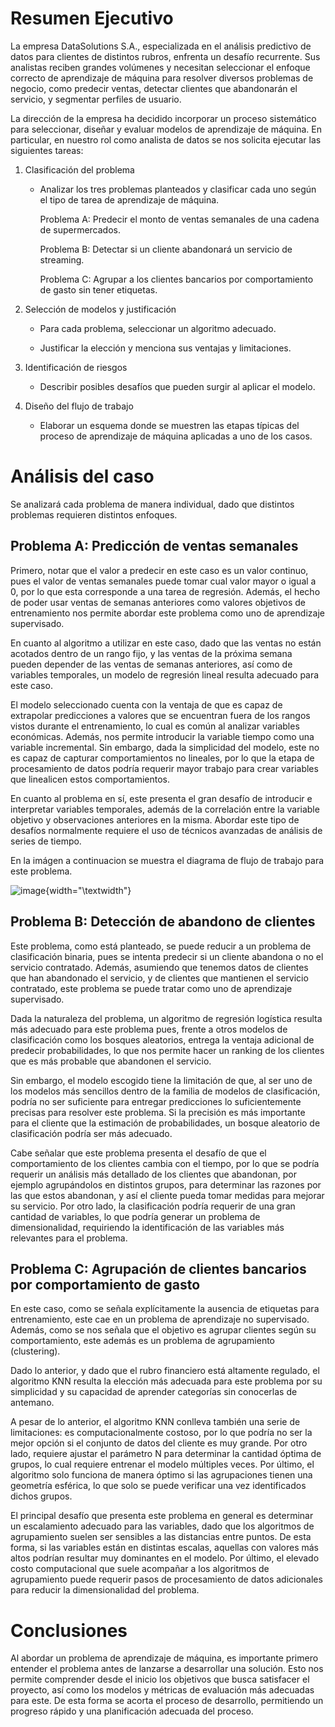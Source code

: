 # Resumen Ejecutivo

La empresa DataSolutions S.A., especializada en el análisis predictivo
de datos para clientes de distintos rubros, enfrenta un desafío
recurrente. Sus analistas reciben grandes volúmenes y necesitan
seleccionar el enfoque correcto de aprendizaje de máquina para resolver
diversos problemas de negocio, como predecir ventas, detectar clientes
que abandonarán el servicio, y segmentar perfiles de usuario.

La dirección de la empresa ha decidido incorporar un proceso sistemático
para seleccionar, diseñar y evaluar modelos de aprendizaje de máquina.
En particular, en nuestro rol como analista de datos se nos solicita
ejecutar las siguientes tareas:

1.  Clasificación del problema

    -   Analizar los tres problemas planteados y clasificar cada uno
        según el tipo de tarea de aprendizaje de máquina.

        Problema A: Predecir el monto de ventas semanales de una cadena
        de supermercados.

        Problema B: Detectar si un cliente abandonará un servicio de
        streaming.

        Problema C: Agrupar a los clientes bancarios por comportamiento
        de gasto sin tener etiquetas.

2.  Selección de modelos y justificación

    -   Para cada problema, seleccionar un algoritmo adecuado.

    -   Justificar la elección y menciona sus ventajas y limitaciones.

3.  Identificación de riesgos

    -   Describir posibles desafíos que pueden surgir al aplicar el
        modelo.

4.  Diseño del flujo de trabajo

    -   Elaborar un esquema donde se muestren las etapas típicas del
        proceso de aprendizaje de máquina aplicadas a uno de los casos.

# Análisis del caso

Se analizará cada problema de manera individual, dado que distintos
problemas requieren distintos enfoques.

## Problema A: Predicción de ventas semanales

Primero, notar que el valor a predecir en este caso es un valor
continuo, pues el valor de ventas semanales puede tomar cual valor mayor
o igual a 0, por lo que esta corresponde a una tarea de regresión.
Además, el hecho de poder usar ventas de semanas anteriores como valores
objetivos de entrenamiento nos permite abordar este problema como uno de
aprendizaje supervisado.

En cuanto al algoritmo a utilizar en este caso, dado que las ventas no
están acotados dentro de un rango fijo, y las ventas de la próxima
semana pueden depender de las ventas de semanas anteriores, así como de
variables temporales, un modelo de regresión lineal resulta adecuado
para este caso.

El modelo seleccionado cuenta con la ventaja de que es capaz de
extrapolar predicciones a valores que se encuentran fuera de los rangos
vistos durante el entrenamiento, lo cual es común al analizar variables
económicas. Además, nos permite introducir la variable tiempo como una
variable incremental. Sin embargo, dada la simplicidad del modelo, este
no es capaz de capturar comportamientos no lineales, por lo que la etapa
de procesamiento de datos podría requerir mayor trabajo para crear
variables que linealicen estos comportamientos.

En cuanto al problema en sí, este presenta el gran desafío de introducir
e interpretar variables temporales, además de la correlación entre la
variable objetivo y observaciones anteriores en la misma. Abordar este
tipo de desafíos normalmente requiere el uso de técnicos avanzadas de
análisis de series de tiempo.

En la imágen a continuacion se muestra el diagrama de flujo de trabajo
para este problema.

![image](Diagramas/L1_diagrama_flujo){width="\\textwidth"}

## Problema B: Detección de abandono de clientes

Este problema, como está planteado, se puede reducir a un problema de
clasificación binaria, pues se intenta predecir si un cliente abandona o
no el servicio contratado. Además, asumiendo que tenemos datos de
clientes que han abandonado el servicio, y de clientes que mantienen el
servicio contratado, este problema se puede tratar como uno de
aprendizaje supervisado.

Dada la naturaleza del problema, un algoritmo de regresión logística
resulta más adecuado para este problema pues, frente a otros modelos de
clasificación como los bosques aleatorios, entrega la ventaja adicional
de predecir probabilidades, lo que nos permite hacer un ranking de los
clientes que es más probable que abandonen el servicio.

Sin embargo, el modelo escogido tiene la limitación de que, al ser uno
de los modelos más sencillos dentro de la familia de modelos de
clasificación, podría no ser suficiente para entregar predicciones lo
suficientemente precisas para resolver este problema. Si la precisión es
más importante para el cliente que la estimación de probabilidades, un
bosque aleatorio de clasificación podría ser más adecuado.

Cabe señalar que este problema presenta el desafío de que el
comportamiento de los clientes cambia con el tiempo, por lo que se
podría requerir un análisis más detallado de los clientes que abandonan,
por ejemplo agrupándolos en distintos grupos, para determinar las
razones por las que estos abandonan, y así el cliente pueda tomar
medidas para mejorar su servicio. Por otro lado, la clasificación podría
requerir de una gran cantidad de variables, lo que podría generar un
problema de dimensionalidad, requiriendo la identificación de las
variables más relevantes para el problema.

## Problema C: Agrupación de clientes bancarios por comportamiento de gasto

En este caso, como se señala explícitamente la ausencia de etiquetas
para entrenamiento, este cae en un problema de aprendizaje no
supervisado. Además, como se nos señala que el objetivo es agrupar
clientes según su comportamiento, este además es un problema de
agrupamiento (clustering).

Dado lo anterior, y dado que el rubro financiero está altamente
regulado, el algoritmo KNN resulta la elección más adecuada para este
problema por su simplicidad y su capacidad de aprender categorías sin
conocerlas de antemano.

A pesar de lo anterior, el algoritmo KNN conlleva también una serie de
limitaciones: es computacionalmente costoso, por lo que podría no ser la
mejor opción si el conjunto de datos del cliente es muy grande. Por otro
lado, requiere ajustar el parámetro N para determinar la cantidad óptima
de grupos, lo cual requiere entrenar el modelo múltiples veces. Por
último, el algoritmo solo funciona de manera óptimo si las agrupaciones
tienen una geometría esférica, lo que solo se puede verificar una vez
identificados dichos grupos.

El principal desafío que presenta este problema en general es determinar
un escalamiento adecuado para las variables, dado que los algoritmos de
agrupamiento suelen ser sensibles a las distancias entre puntos. De esta
forma, si las variables están en distintas escalas, aquellas con valores
más altos podrían resultar muy dominantes en el modelo. Por último, el
elevado costo computacional que suele acompañar a los algoritmos de
agrupamiento puede requerir pasos de procesamiento de datos adicionales
para reducir la dimensionalidad del problema.

# Conclusiones

Al abordar un problema de aprendizaje de máquina, es importante primero
entender el problema antes de lanzarse a desarrollar una solución. Esto
nos permite comprender desde el inicio los objetivos que busca
satisfacer el proyecto, así como los modelos y métricas de evaluación
más adecuadas para este. De esta forma se acorta el proceso de
desarrollo, permitiendo un progreso rápido y una planificación adecuada
del proceso.
